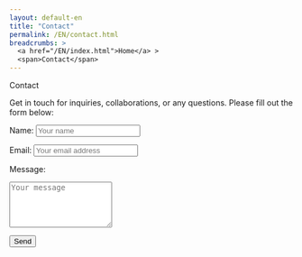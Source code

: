 ```yaml
---
layout: default-en
title: "Contact"
permalink: /EN/contact.html
breadcrumbs: >
  <a href="/EN/index.html">Home</a> >
  <span>Contact</span>
---
```

<div class="text-container">
  <!-- Título principal -->
  <div class="titulo">Contact</div>

  <!-- Párrafo descriptivo -->
  <p class="parrafo">
    Get in touch for inquiries, collaborations, or any questions. 
    Please fill out the form below:
  </p>
</div>

<form class="contact-form" 
      action="https://formsubmit.co/e.garnicasanchez@gmail.com" 
      method="POST">
  
  <!-- Campos del formulario -->
  <label for="name">Name:</label>
  <input type="text" id="name" name="name" required placeholder="Your name">

  <label for="email">Email:</label>
  <input type="email" id="email" name="email" required placeholder="Your email address">

  <label for="message">Message:</label>
  <textarea id="message" name="message" rows="5" required placeholder="Your message"></textarea>

  <!-- Botón de envío -->
  <button type="submit">Send</button>

  <!-- Campos ocultos que NO cambian -->
  <input type="hidden" name="_next" value="https://eggs-artesvisuales.github.io/ES/gracias.html">
  <input type="hidden" name="_captcha" value="false">
</form>
